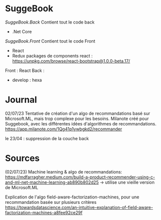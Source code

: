 # SuggeBook

*SuggeBook.Back*
Contient tout le code back
- .Net Core

*SuggeBook.Front*
Contient tout le code Front
- React
- Redux
packages de components react : https://unpkg.com/browse/react-bootstrap@1.0.0-beta.17/

Front : React
Back : 
- develop : hexa

# Journal

02/07/23
Tentative de création d'un algo de recommandations basé sur Microsoft.ML, mais trop complexe pour les besoins. 
Milanote créé pour Suggebook, avec les différentes idées d'algorithmes de recommandations.
https://app.milanote.com/1Qg41p1ywbgkd2/recommander

le 23/04 : suppression de la couche back


# Sources
(02/07/23)
Machine learning & algo de recommandations:
https://mdfarragher.medium.com/build-a-product-recommender-using-c-and-ml-net-machine-learning-ab890b802d25 -> utilise une vieille version de Microsoft.ML

Explication de l'algo field-aware-factorization-machines, pour une recommandation basée sur plusieurs critères
https://towardsdatascience.com/an-intuitive-explanation-of-field-aware-factorization-machines-a8fee92ce29f